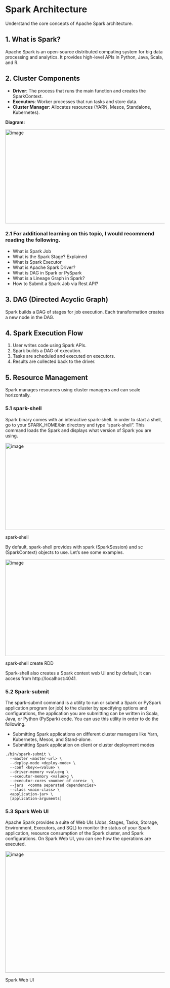 # Spark Architecture

Understand the core concepts of Apache Spark architecture.

## 1. What is Spark?
Apache Spark is an open-source distributed computing system for big data processing and analytics. It provides high-level APIs in Python, Java, Scala, and R.

## 2. Cluster Components
- **Driver**: The process that runs the main function and creates the SparkContext.
- **Executors**: Worker processes that run tasks and store data.
- **Cluster Manager**: Allocates resources (YARN, Mesos, Standalone, Kubernetes).

**Diagram:**

<img width="626" height="296" alt="image" src="https://github.com/user-attachments/assets/859af517-46fb-4d9d-bbd8-c10ecb8b1f46" />

### 2.1 For additional learning on this topic, I would recommend reading the following.
- What is Spark Job
- What is the Spark Stage? Explained
- What is Spark Executor
- What is Apache Spark Driver?
- What is DAG in Spark or PySpark
- What is a Lineage Graph in Spark?
- How to Submit a Spark Job via Rest API?

## 3. DAG (Directed Acyclic Graph)
Spark builds a DAG of stages for job execution. Each transformation creates a new node in the DAG.

## 4. Spark Execution Flow
1. User writes code using Spark APIs.
2. Spark builds a DAG of execution.
3. Tasks are scheduled and executed on executors.
4. Results are collected back to the driver.

## 5. Resource Management
Spark manages resources using cluster managers and can scale horizontally.

### 5.1 spark-shell
Spark binary comes with an interactive spark-shell. In order to start a shell, go to your SPARK_HOME/bin directory and type “spark-shell“. This command loads the Spark and displays what version of Spark you are using.

<img width="606" height="274" alt="image" src="https://github.com/user-attachments/assets/c4214876-5a61-4678-9be6-0a9b2eb38c60" />

spark-shell

By default, spark-shell provides with spark (SparkSession) and sc (SparkContext) objects to use. Let’s see some examples.

<img width="598" height="304" alt="image" src="https://github.com/user-attachments/assets/189b4733-6de7-425c-b128-0506499e7650" />

spark-shell create RDD

Spark-shell also creates a Spark context web UI and by default, it can access from http://localhost:4041.


### 5.2 Spark-submit

The spark-submit command is a utility to run or submit a Spark or PySpark application program (or job) to the cluster by specifying options and configurations, the application you are submitting can be written in Scala, Java, or Python (PySpark) code. You can use this utility in order to do the following.

- Submitting Spark applications on different cluster managers like Yarn, Kubernetes, Mesos, and Stand-alone.
- Submitting Spark application on client or cluster deployment modes

```
./bin/spark-submit \
  --master <master-url> \
  --deploy-mode <deploy-mode> \
  --conf <key<=<value> \
  --driver-memory <value>g \
  --executor-memory <value>g \
  --executor-cores <number of cores>  \
  --jars  <comma separated dependencies>
  --class <main-class> \
  <application-jar> \
  [application-arguments]
```

### 5.3 Spark Web UI

Apache Spark provides a suite of Web UIs (Jobs, Stages, Tasks, Storage, Environment, Executors, and SQL) to monitor the status of your Spark application, resource consumption of the Spark cluster, and Spark configurations. On Spark Web UI, you can see how the operations are executed.

<img width="605" height="383" alt="image" src="https://github.com/user-attachments/assets/17af6de9-20c9-4b2e-83f6-5062da89e0f6" />


Spark Web UI


